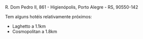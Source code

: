 R. Dom Pedro II, 861 - Higienópolis, Porto Alegre - RS, 90550-142

Tem alguns hotéis relativamente próximos:
- Laghetto a 1.1km
- Cosmopolitan a 1.8km